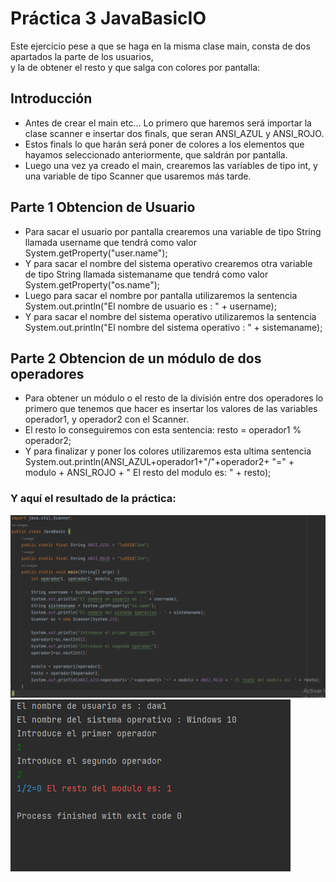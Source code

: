 # Práctica 3 JavaBasicIO
Este ejercicio pese a que se haga en la misma clase main, consta de dos apartados la parte de los usuarios, \
y la de obtener el resto y que salga con colores por pantalla: 
## Introducción
+ Antes de crear el main etc... Lo primero que haremos será importar la clase scanner e insertar dos finals, que seran ANSI_AZUL y ANSI_ROJO.
+ Estos finals lo que harán será poner de colores a los elementos que hayamos seleccionado anteriormente, que saldrán por pantalla.
+ Luego una vez ya creado el main, crearemos las variables de tipo int, y una variable de tipo Scanner que usaremos más tarde.
## Parte 1 Obtencion de Usuario
+ Para sacar el usuario por pantalla crearemos una variable de tipo String llamada username que tendrá como valor System.getProperty("user.name");
+ Y para sacar el nombre del sistema operativo crearemos otra variable de tipo String llamada sistemaname que tendrá como valor System.getProperty("os.name");
+ Luego para sacar el nombre por pantalla utilizaremos la sentencia System.out.println("El nombre de usuario es : " + username);
+ Y para sacar el nombre del sistema operativo utilizaremos la sentencia System.out.println("El nombre del sistema operativo : " + sistemaname);
## Parte 2 Obtencion de un módulo de dos operadores
+ Para obtener un módulo o el resto de la división entre dos operadores lo primero que tenemos que hacer es insertar los valores de las variables operador1, y operador2 con el Scanner.
+ El resto lo conseguiremos con esta sentencia: resto = operador1 % operador2;
+ Y para finalizar y poner los colores utilizaremos esta ultima sentencia System.out.println(ANSI_AZUL+operador1+"/"+operador2+ "=" + modulo + ANSI_ROJO + " El resto del modulo es: " + resto);
### Y aquí el resultado de la práctica:
![Imagen 2](/Programacion/P3-BasicIO/img/captura1.png)
![Imagen 2](/Programacion/P3-BasicIO/img/captura2.png)
